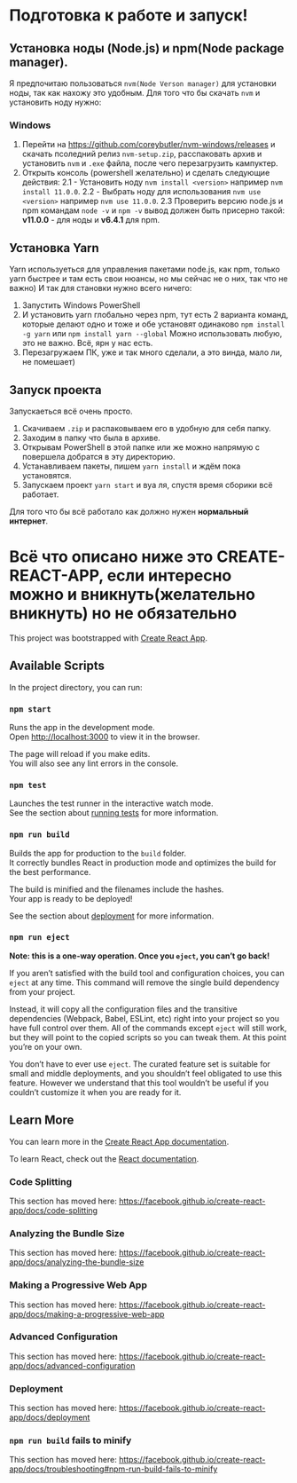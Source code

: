 # Подготовка к работе и запуск!

## Установка ноды (Node.js) и npm(Node package manager).
Я предпочитаю пользоваться `nvm(Node Verson manager)` для установки ноды, так как нахожу это удобным.
Для того что бы скачать `nvm` и установить ноду нужно:

### Windows 
1. Перейти на <a> https://github.com/coreybutler/nvm-windows/releases </a> и скачать псоледний релиз `nvm-setup.zip`,
расспаковать архив и установить `nvm` и `.exe` файла, после чего перезагрузить кампуктер.
2. Открыть консоль (powershell желательно) и сделать следующие действия:
    2.1 - Установить ноду `nvm install <version>` например `nvm install 11.0.0`.
    2.2 - Выбрать ноду для  использования `nvm use <version>` например `nvm use 11.0.0`.
    2.3 Проверить версию node.js и npm командам `node -v` и `npm -v` вывод должен быть присерно такой: <b>v11.0.0</b> - для ноды и <b>v6.4.1</b> для npm.

## Установка Yarn
Yarn  используеться для управления пакетами node.js, как npm, только yarn быстрее и там есть свои нюансы, но мы сейчас не о них, так что не важно)
И так для становки нужно всего ничего:
1. Запустить Windows PowerShell
2. И установить yarn глобально через npm, тут есть 2 варианта команд, которые делают одно и тоже и обе установят одинаково `npm install -g yarn` или `npm install yarn --global` Можно использовать любую, это не важно. Всё, ярн у нас есть.
3. Перезагружаем ПК, уже и так много сделали, а это винда, мало ли, не помешает)

## Запуск проекта
Запускаеться всё очень просто.
1. Скачиваем `.zip` и распаковываем его в удобную для себя папку.
2. Заходим в папку что была в архиве.
4. Открывам PowerShell в этой папке или же можно напрямую с повершела добратся в эту директорию.
5. Устанавливаем пакеты, пишем `yarn install` и ждём пока установятся.
6. Запускаем проект `yarn start` и вуа ля, спустя время сборики всё работает.

Для того что бы всё работало как должно нужен <b>нормальный интернет</b>.

# Всё что описано ниже это CREATE-REACT-APP, если интересно можно и вникнуть(желательно вникнуть) но не обязательно



This project was bootstrapped with [Create React App](https://github.com/facebook/create-react-app).

## Available Scripts

In the project directory, you can run:

### `npm start`

Runs the app in the development mode.<br>
Open [http://localhost:3000](http://localhost:3000) to view it in the browser.

The page will reload if you make edits.<br>
You will also see any lint errors in the console.

### `npm test`

Launches the test runner in the interactive watch mode.<br>
See the section about [running tests](https://facebook.github.io/create-react-app/docs/running-tests) for more information.

### `npm run build`

Builds the app for production to the `build` folder.<br>
It correctly bundles React in production mode and optimizes the build for the best performance.

The build is minified and the filenames include the hashes.<br>
Your app is ready to be deployed!

See the section about [deployment](https://facebook.github.io/create-react-app/docs/deployment) for more information.

### `npm run eject`

**Note: this is a one-way operation. Once you `eject`, you can’t go back!**

If you aren’t satisfied with the build tool and configuration choices, you can `eject` at any time. This command will remove the single build dependency from your project.

Instead, it will copy all the configuration files and the transitive dependencies (Webpack, Babel, ESLint, etc) right into your project so you have full control over them. All of the commands except `eject` will still work, but they will point to the copied scripts so you can tweak them. At this point you’re on your own.

You don’t have to ever use `eject`. The curated feature set is suitable for small and middle deployments, and you shouldn’t feel obligated to use this feature. However we understand that this tool wouldn’t be useful if you couldn’t customize it when you are ready for it.

## Learn More

You can learn more in the [Create React App documentation](https://facebook.github.io/create-react-app/docs/getting-started).

To learn React, check out the [React documentation](https://reactjs.org/).

### Code Splitting

This section has moved here: https://facebook.github.io/create-react-app/docs/code-splitting

### Analyzing the Bundle Size

This section has moved here: https://facebook.github.io/create-react-app/docs/analyzing-the-bundle-size

### Making a Progressive Web App

This section has moved here: https://facebook.github.io/create-react-app/docs/making-a-progressive-web-app

### Advanced Configuration

This section has moved here: https://facebook.github.io/create-react-app/docs/advanced-configuration

### Deployment

This section has moved here: https://facebook.github.io/create-react-app/docs/deployment

### `npm run build` fails to minify

This section has moved here: https://facebook.github.io/create-react-app/docs/troubleshooting#npm-run-build-fails-to-minify
